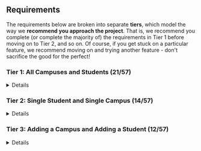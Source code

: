 
## Requirements

The requirements below are broken into separate **tiers**, which model the way we **recommend you approach the project**. That is, we recommend you complete (or complete the majority of) the requirements in Tier 1 before moving on to Tier 2, and so on. Of course, if you get stuck on a particular feature, we recommend moving on and trying another feature - don't sacrifice the good for the perfect!

### Tier 1: All Campuses and Students (21/57)

<details>

#### Backend

- [ x] Write a `products` model with the following information:
  - [ x] name - not empty or null
  - [x ] imageUrl - with a default value
  - [ x] address - not empty or null
  - [x ] description - extremely large text
  
- [ x] Write a `users` model with the following information:
  - [ x] firstName - not empty or null
  - [x ] lastName - not empty or null
  - [x ] email - not empty or null; must be a valid email
  - [ x] imageUrl - with a default value
  - [ x] gpa - decimal between 0.0 and 4.0

- [ x] Students may be associated with at most one campus. Likewise, campuses may be associated with many students

- [ok ] Write a route to serve up all students
- [ok ] Write a route to serve up all campuses

#### Frontend

- [ok] Write a campuses sub-reducer to manage campuses in your Redux store
- [ok] Write a students sub-reducer to manage students in your Redux store
- [ok] Write a component to display a list of all campuses (just their names and images)
- [ok] Write a component to display a list of all students (just their names)
- [ok] Display the all-campuses component when the url matches `/campuses`
- [ok] Display the all-students component when the url matches `/students`
- [OK] Add links to the navbar that can be used to navigate to the all-campuses view and the all-students view

Congrats! You have completed your first vertical slice! Make sure to `commit -m "Feature: Get All Campuses and Students"` before moving on (see `RUBRIC.md` - points are awarded/deducted for a proper git workflow)!

</details>

### Tier 2: Single Student and Single Campus (14/57)

<details>

#### Backend

- [x] Write a route to serve up a single campus (based on its id), _including that campuses' students_
- [x] Write a route to serve up a single student (based on their id), _including that student's campus_

#### Frontend

- [ok] Write a component to display a single campus with the following information:
  - [OK] The campus's name, image, address and description
  - [ok] A list of the names of all students in that campus (or a helpful message if it doesn't have any students)
- [x] Display the appropriate campus's info when the url matches `/campuses/:campusId`
- [x] Clicking on a campus from the all-campuses view should navigate to show that campus in the single-campus view

- [x] Write a component to display a single student with the following information:
  - [x] The student's full name, email, image, and gpa
  - [x] The name of their campus (or a helpful message if they don't have one)
- [x] Display the appropriate student when the url matches `/students/:studentId`
- [x] Clicking on a student from the all-students view should navigate to show that student in the single-student view

- [ok] Clicking on the name of a student in the single-campus view should navigate to show that student in the single-student view
- [x] Clicking on the name of a campus in the single-student view should navigate to show that campus in the single-campus view

Congrats! You have completed your second vertical slice! Make sure to `commit -m "Feature: Get Single Campus and Student"` before moving on (see `RUBRIC.md` - points are awarded/deducted for a proper git workflow)!

</details>

### Tier 3: Adding a Campus and Adding a Student (12/57)

<details>

#### Backend

- [x] Write a route to add a new campus
- [x] Write a route to add a new student

#### Frontend